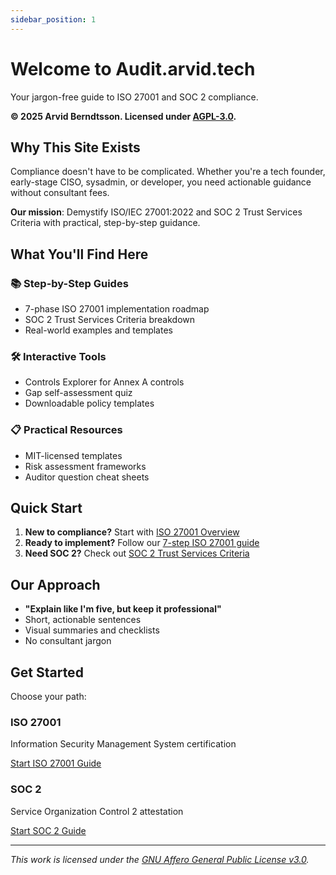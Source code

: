 ```yaml
---
sidebar_position: 1
---
```


# Welcome to Audit.arvid.tech

Your jargon-free guide to ISO 27001 and SOC 2 compliance.

**© 2025 Arvid Berndtsson. Licensed under [AGPL-3.0](https://www.gnu.org/licenses/agpl-3.0.en.html).**

## Why This Site Exists

Compliance doesn't have to be complicated. Whether you're a tech founder, early-stage CISO, sysadmin, or developer, you need actionable guidance without consultant fees.

**Our mission**: Demystify ISO/IEC 27001:2022 and SOC 2 Trust Services Criteria with practical, step-by-step guidance.

## What You'll Find Here

### 📚 **Step-by-Step Guides**
- 7-phase ISO 27001 implementation roadmap
- SOC 2 Trust Services Criteria breakdown
- Real-world examples and templates

### 🛠️ **Interactive Tools**
- Controls Explorer for Annex A controls
- Gap self-assessment quiz
- Downloadable policy templates

### 📋 **Practical Resources**
- MIT-licensed templates
- Risk assessment frameworks
- Auditor question cheat sheets

## Quick Start

1. **New to compliance?** Start with [ISO 27001 Overview](./basics/iso27001-overview.md)
2. **Ready to implement?** Follow our [7-step ISO 27001 guide](./iso27001/step1-buyin.md)
3. **Need SOC 2?** Check out [SOC 2 Trust Services Criteria](./soc2/trust-services-criteria.md)

## Our Approach

- **"Explain like I'm five, but keep it professional"**
- Short, actionable sentences
- Visual summaries and checklists
- No consultant jargon

## Get Started

Choose your path:

<div style={{display: 'flex', gap: '1rem', marginTop: '2rem'}}>

<div style={{flex: 1, padding: '1rem', border: '1px solid #ddd', borderRadius: '8px'}}>
<h3>ISO 27001</h3>
<p>Information Security Management System certification</p>
<a href="./iso27001/step1-buyin.md" className="button button--primary">Start ISO 27001 Guide</a>
</div>

<div style={{flex: 1, padding: '1rem', border: '1px solid #ddd', borderRadius: '8px'}}>
<h3>SOC 2</h3>
<p>Service Organization Control 2 attestation</p>
<a href="./soc2/overview.md" className="button button--primary">Start SOC 2 Guide</a>
</div>

</div>

---

*This work is licensed under the [GNU Affero General Public License v3.0](https://www.gnu.org/licenses/agpl-3.0.en.html).* 